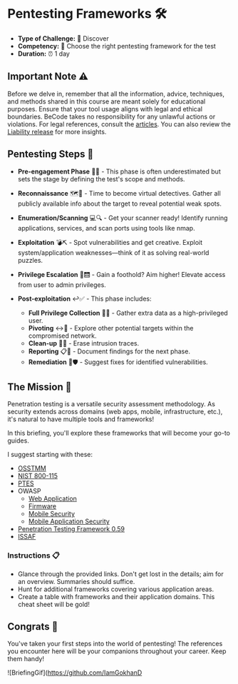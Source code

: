 # Pentesting Frameworks 🛠️

- **Type of Challenge:** :mag_right: Discover
- **Competency:** :brain: Choose the right pentesting framework for the test
- **Duration:** :alarm_clock: 1 day

## Important Note :warning:

Before we delve in, remember that all the information, advice, techniques, and methods shared in this course are meant solely for educational purposes. Ensure that your tool usage aligns with legal and ethical boundaries. BeCode takes no responsibility for any unlawful actions or violations. For legal references, consult the [articles](http://www.ejustice.just.fgov.be/mopdf/2006/09/12_2.pdf#Page6). You can also review the [Liability release](https://docs.google.com/document/d/1zSvQsnUtEqF2MraJwoR4Bc1DwLbeyZRUXGxViktBQns/edit?usp=sharing) for more insights.

## Pentesting Steps :triangular_flag_on_post:

- **Pre-engagement Phase** :beginner::dart: - This phase is often underestimated but sets the stage by defining the test's scope and methods.

- **Reconnaissance** :world_map::telescope: - Time to become virtual detectives. Gather all publicly available info about the target to reveal potential weak spots.

- **Enumeration/Scanning** :computer::mag: - Get your scanner ready! Identify running applications, services, and scan ports using tools like nmap.

- **Exploitation** :bomb::pick: - Spot vulnerabilities and get creative. Exploit system/application weaknesses—think of it as solving real-world puzzles.

- **Privilege Escalation** :key::elevator: - Gain a foothold? Aim higher! Elevate access from user to admin privileges.

- **Post-exploitation** :leftwards_arrow_with_hook::white_check_mark: - This phase includes:

   - **Full Privilege Collection** :closed_lock_with_key::notebook: - Gather extra data as a high-privileged user.
   - **Pivoting** :left_right_arrow::dart: - Explore other potential targets within the compromised network.
   - **Clean-up** :broom::no_entry_sign: - Erase intrusion traces.
   - **Reporting** :clipboard::page_facing_up: - Document findings for the next phase.
   - **Remediation** :wrench::shield: - Suggest fixes for identified vulnerabilities.

## The Mission 🚀

Penetration testing is a versatile security assessment methodology. As security extends across domains (web apps, mobile, infrastructure, etc.), it's natural to have multiple tools and frameworks!

In this briefing, you'll explore these frameworks that will become your go-to guides.

I suggest starting with these:

- [OSSTMM](https://www.isecom.org/OSSTMM.3.pdf)
- [NIST 800-115](https://nvlpubs.nist.gov/nistpubs/Legacy/SP/nistspecialpublication800-115.pdf)
- [PTES](http://www.pentest-standard.org/index.php/PTES_Technical_Guidelines)
- OWASP
    - [Web Application](https://github.com/OWASP/wstg/tree/master/document)
    - [Firmware](https://github.com/scriptingxss/owasp-fstm)
    - [Mobile Security](https://github.com/OWASP/owasp-masvs)
    - [Mobile Application Security](https://github.com/OWASP/owasp-mstg)
- [Penetration Testing Framework 0.59](http://www.vulnerabilityassessment.co.uk/Penetration%20Test.html)
- [ISSAF](https://sourceforge.net/projects/isstf/files/issaf%20document/issaf0.1/)

### Instructions :clipboard:

- Glance through the provided links. Don't get lost in the details; aim for an overview. Summaries should suffice.
- Hunt for additional frameworks covering various application areas.
- Create a table with frameworks and their application domains. This cheat sheet will be gold!

## Congrats 🎉

You've taken your first steps into the world of pentesting! The references you encounter here will be your companions throughout your career. Keep them handy!

![BriefingGif](https://github.com/IamGokhanD